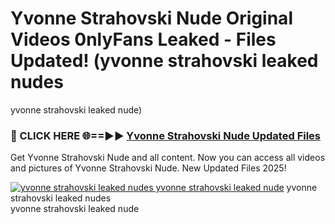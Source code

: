 # Yvonne Strahovski Nude Original Videos 0nlyFans Leaked - Files Updated! (yvonne strahovski leaked nudes<br>
yvonne strahovski leaked nude)

<h3>🔴 CLICK HERE 🌐==►► <a href="https://tinyurl.com/2p9ay9w9" rel="nofollow">Yvonne Strahovski Nude Updated Files</a></h3>

Get Yvonne Strahovski Nude and all content. Now you can access all videos and pictures of Yvonne Strahovski Nude. New Updated Files 2025!

[![yvonne strahovski leaked nudes<br>
yvonne strahovski leaked nude](https://i.imgur.com/KQgVmj3.gif)](https://tinyurl.com/2p9ay9w9)
yvonne strahovski leaked nudes<br>
yvonne strahovski leaked nude